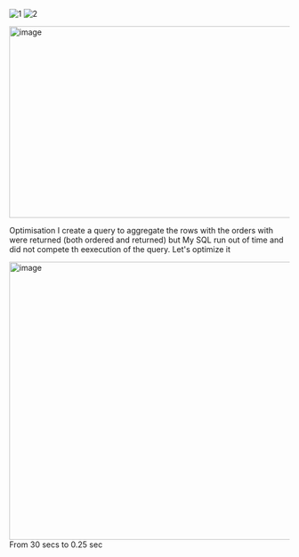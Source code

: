 
![1](https://github.com/user-attachments/assets/38216cd3-61dd-4171-8202-64bb703acc85)
![2](https://github.com/user-attachments/assets/b473b5ee-dec5-4950-acbc-10284601ab1a)

<img width="1220" height="344" alt="image" src="https://github.com/user-attachments/assets/427f537e-1630-4858-91c9-5db774f567da" />

Optimisation 
I create a query to aggregate the rows with  the orders with were returned (both ordered and returned) but My SQL run out of time and did not compete th eexecution of the query. 
Let's optimize it

<img width="584" height="499" alt="image" src="https://github.com/user-attachments/assets/1bb159ec-e85b-4bca-88e4-6d9bc26cf100" />
From 30 secs to 0.25 sec 




